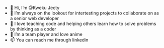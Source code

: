 - 👋 Hi, I’m @Kweku Jecty
- 👀 I’m always on the lookout for intertesting projects to collaborate on as a senior web developer
- 🌱 I love teaching code and helping others learn how to solve problems by thinking as a coder
- 💞️ I’m a team player and love anime
- 📫 You can reach me through linkedin

<!---
lastbronx41/lastbronx41 is a ✨ special ✨ repository because its `README.md` (this file) appears on your GitHub profile.
You can click the Preview link to take a look at your changes.
--->
